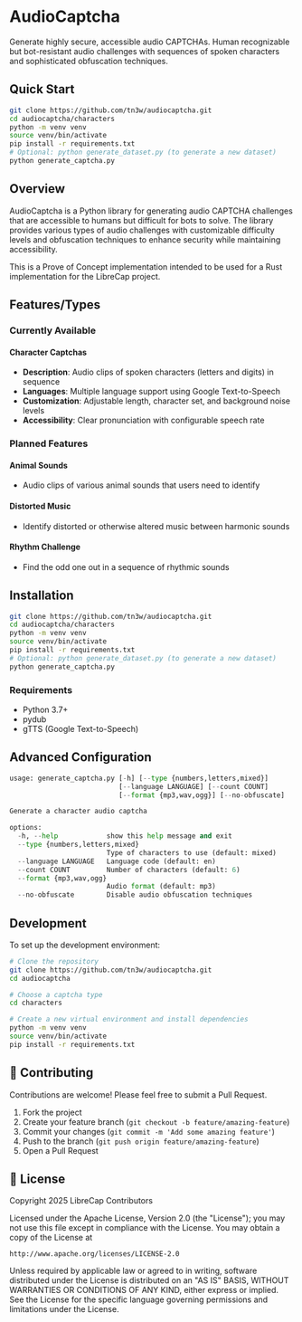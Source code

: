 # AudioCaptcha

Generate highly secure, accessible audio CAPTCHAs. Human recognizable but bot-resistant audio challenges with sequences of spoken characters and sophisticated obfuscation techniques.

## Quick Start

```bash
git clone https://github.com/tn3w/audiocaptcha.git
cd audiocaptcha/characters
python -m venv venv
source venv/bin/activate
pip install -r requirements.txt
# Optional: python generate_dataset.py (to generate a new dataset)
python generate_captcha.py
```

## Overview

AudioCaptcha is a Python library for generating audio CAPTCHA challenges that are accessible to humans but difficult for bots to solve. The library provides various types of audio challenges with customizable difficulty levels and obfuscation techniques to enhance security while maintaining accessibility.

This is a Prove of Concept implementation intended to be used for a Rust implementation for the LibreCap project.

## Features/Types

### Currently Available

#### Character Captchas
- **Description**: Audio clips of spoken characters (letters and digits) in sequence
- **Languages**: Multiple language support using Google Text-to-Speech
- **Customization**: Adjustable length, character set, and background noise levels
- **Accessibility**: Clear pronunciation with configurable speech rate

### Planned Features

#### Animal Sounds
- Audio clips of various animal sounds that users need to identify

#### Distorted Music
- Identify distorted or otherwise altered music between harmonic sounds

#### Rhythm Challenge
- Find the odd one out in a sequence of rhythmic sounds

## Installation

```bash
git clone https://github.com/tn3w/audiocaptcha.git
cd audiocaptcha/characters
python -m venv venv
source venv/bin/activate
pip install -r requirements.txt
# Optional: python generate_dataset.py (to generate a new dataset)
python generate_captcha.py
```

### Requirements
- Python 3.7+
- pydub
- gTTS (Google Text-to-Speech)

## Advanced Configuration

```python
usage: generate_captcha.py [-h] [--type {numbers,letters,mixed}]
                           [--language LANGUAGE] [--count COUNT]
                           [--format {mp3,wav,ogg}] [--no-obfuscate]

Generate a character audio captcha

options:
  -h, --help            show this help message and exit
  --type {numbers,letters,mixed}
                        Type of characters to use (default: mixed)
  --language LANGUAGE   Language code (default: en)
  --count COUNT         Number of characters (default: 6)
  --format {mp3,wav,ogg}
                        Audio format (default: mp3)
  --no-obfuscate        Disable audio obfuscation techniques
```

## Development

To set up the development environment:

```bash
# Clone the repository
git clone https://github.com/tn3w/audiocaptcha.git
cd audiocaptcha

# Choose a captcha type
cd characters

# Create a new virtual environment and install dependencies
python -m venv venv
source venv/bin/activate
pip install -r requirements.txt
```

## 👥 Contributing

Contributions are welcome! Please feel free to submit a Pull Request.

1. Fork the project
2. Create your feature branch (`git checkout -b feature/amazing-feature`)
3. Commit your changes (`git commit -m 'Add some amazing feature'`)
4. Push to the branch (`git push origin feature/amazing-feature`)
5. Open a Pull Request

## 📄 License

Copyright 2025 LibreCap Contributors

Licensed under the Apache License, Version 2.0 (the "License");
you may not use this file except in compliance with the License.
You may obtain a copy of the License at

    http://www.apache.org/licenses/LICENSE-2.0

Unless required by applicable law or agreed to in writing, software
distributed under the License is distributed on an "AS IS" BASIS,
WITHOUT WARRANTIES OR CONDITIONS OF ANY KIND, either express or implied.
See the License for the specific language governing permissions and
limitations under the License.